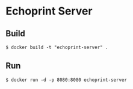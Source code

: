 # Echoprint Server

## Build
```
$ docker build -t "echoprint-server" .
```

## Run
```
$ docker run -d -p 8080:8080 echoprint-server
```